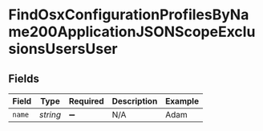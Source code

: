 # FindOsxConfigurationProfilesByName200ApplicationJSONScopeExclusionsUsersUser


## Fields

| Field              | Type               | Required           | Description        | Example            |
| ------------------ | ------------------ | ------------------ | ------------------ | ------------------ |
| `name`             | *string*           | :heavy_minus_sign: | N/A                | Adam               |